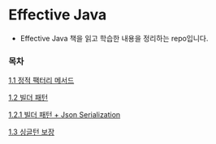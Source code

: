 # Effective Java
* Effective Java 책을 읽고 학습한 내용을 정리하는 repo입니다.

### 목차
[1.1 정적 팩터리 메서드](https://github.com/JisooOh94/study/blob/master/Effective%20Java/Content/1.1%20%EC%A0%95%EC%A0%81%ED%8C%A9%ED%84%B0%EB%A6%AC%EB%A9%94%EC%84%9C%EB%93%9C.md)

[1.2 빌더 패턴](https://github.com/JisooOh94/study/blob/master/Effective%20Java/Content/1.2%20%EB%B9%8C%EB%8D%94%ED%8C%A8%ED%84%B4.md)

[1.2.1 빌더 패턴 + Json Serialization](https://github.com/JisooOh94/study/blob/master/Effective%20Java/Content/1.2.1%20%EB%B9%8C%EB%8D%94%ED%8C%A8%ED%84%B4%20%2B%20Json_serialization.md)

[1.3 싱글턴 보장](https://github.com/JisooOh94/study/blob/master/Effective%20Java/Content/1.3%20%EC%8B%B1%EA%B8%80%ED%84%B4%20%EB%B3%B4%EC%9E%A5.md)
